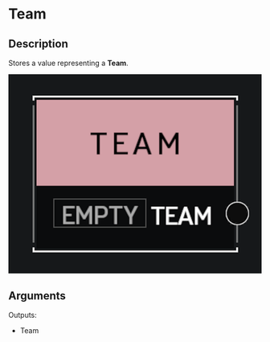# Team

## Description

Stores a value representing a **Team**.

![Team](../../.gitbook/assets/images/scripting/variables-basic/team.png)

## Arguments

Outputs:

* Team
